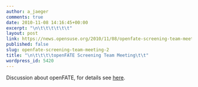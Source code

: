 ```yaml
---
author: a_jaeger
comments: true
date: 2010-11-08 14:16:45+00:00
excerpt: "\n\t\t\t\t\t\t"
layout: post
link: https://news.opensuse.org/2010/11/08/openfate-screening-team-meeting-2/
published: false
slug: openfate-screening-team-meeting-2
title: "\n\t\t\t\topenFATE Screening Team Meeting\t\t"
wordpress_id: 5420
---
```

Discussion about openFATE, for details see [here](http://en.opensuse.org/openSUSE:Openfate_screening#Bi-weekly_openFATE_screening_team_meeting).		
